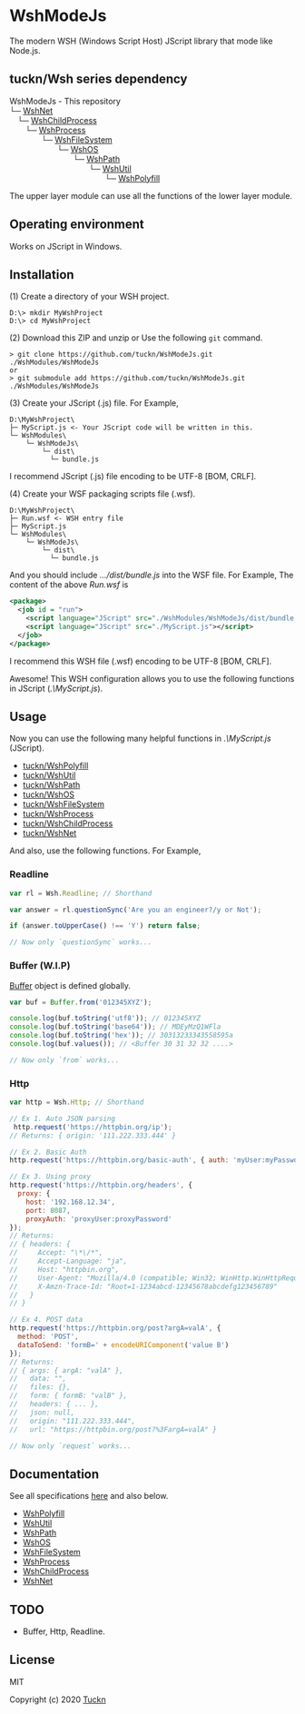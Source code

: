 # WshModeJs

The modern WSH (Windows Script Host) JScript library that mode like Node.js.

## tuckn/Wsh series dependency

WshModeJs - This repository  
└─ [WshNet](https://github.com/tuckn/WshNet)  
&emsp;└─ [WshChildProcess](https://github.com/tuckn/WshChildProcess)  
&emsp;&emsp;└─ [WshProcess](https://github.com/tuckn/WshProcess)  
&emsp;&emsp;&emsp;&emsp;└─ [WshFileSystem](https://github.com/tuckn/WshFileSystem)  
&emsp;&emsp;&emsp;&emsp;&emsp;&emsp;└─ [WshOS](https://github.com/tuckn/WshOS)  
&emsp;&emsp;&emsp;&emsp;&emsp;&emsp;&emsp;&emsp;└─ [WshPath](https://github.com/tuckn/WshPath)  
&emsp;&emsp;&emsp;&emsp;&emsp;&emsp;&emsp;&emsp;&emsp;&emsp;└─ [WshUtil](https://github.com/tuckn/WshUtil)  
&emsp;&emsp;&emsp;&emsp;&emsp;&emsp;&emsp;&emsp;&emsp;&emsp;&emsp;&emsp;└─ [WshPolyfill](https://github.com/tuckn/WshPolyfill)  

The upper layer module can use all the functions of the lower layer module.

## Operating environment

Works on JScript in Windows.

## Installation

(1) Create a directory of your WSH project.

```console
D:\> mkdir MyWshProject
D:\> cd MyWshProject
```

(2) Download this ZIP and unzip or Use the following `git` command.

```console
> git clone https://github.com/tuckn/WshModeJs.git ./WshModules/WshModeJs
or
> git submodule add https://github.com/tuckn/WshModeJs.git ./WshModules/WshModeJs
```

(3) Create your JScript (.js) file. For Example,

```console
D:\MyWshProject\
├─ MyScript.js <- Your JScript code will be written in this.
└─ WshModules\
    └─ WshModeJs\
        └─ dist\
          └─ bundle.js
```

I recommend JScript (.js) file encoding to be UTF-8 [BOM, CRLF].

(4) Create your WSF packaging scripts file (.wsf).

```console
D:\MyWshProject\
├─ Run.wsf <- WSH entry file
├─ MyScript.js
└─ WshModules\
    └─ WshModeJs\
        └─ dist\
          └─ bundle.js
```

And you should include _.../dist/bundle.js_ into the WSF file.
For Example, The content of the above _Run.wsf_ is

```xml
<package>
  <job id = "run">
    <script language="JScript" src="./WshModules/WshModeJs/dist/bundle.js"></script>
    <script language="JScript" src="./MyScript.js"></script>
  </job>
</package>
```

I recommend this WSH file (.wsf) encoding to be UTF-8 [BOM, CRLF].

Awesome! This WSH configuration allows you to use the following functions in JScript (_.\\MyScript.js_).

## Usage

Now you can use the following many helpful functions in _.\\MyScript.js_ (JScript).

- [tuckn/WshPolyfill](https://github.com/tuckn/WshPolyfill)
- [tuckn/WshUtil](https://github.com/tuckn/WshUtil)
- [tuckn/WshPath](https://github.com/tuckn/WshPath)
- [tuckn/WshOS](https://github.com/tuckn/WshOS)
- [tuckn/WshFileSystem](https://github.com/tuckn/WshFileSystem)
- [tuckn/WshProcess](https://github.com/tuckn/WshProcess)
- [tuckn/WshChildProcess](https://github.com/tuckn/WshChildProcess)
- [tuckn/WshNet](https://github.com/tuckn/WshNet)

And also, use the following functions.
For Example,

### Readline

```js
var rl = Wsh.Readline; // Shorthand

var answer = rl.questionSync('Are you an engineer?/y or Not');

if (answer.toUpperCase() !== 'Y') return false;

// Now only `questionSync` works...
```

### Buffer (W.I.P)

[Buffer](https://docs.tuckn.net/WshModeJs/Buffer.html) object is defined globally.

```js
var buf = Buffer.from('012345XYZ');

console.log(buf.toString('utf8')); // 012345XYZ
console.log(buf.toString('base64')); // MDEyMzQ1WFla
console.log(buf.toString('hex')); // 30313233343558595a
console.log(buf.values()); // <Buffer 30 31 32 32 ....>

// Now only `from` works...
```

### Http

```js
var http = Wsh.Http; // Shorthand

// Ex 1. Auto JSON parsing
 http.request('https://httpbin.org/ip');
// Returns: { origin: '111.222.333.444' }

// Ex 2. Basic Auth
http.request('https://httpbin.org/basic-auth', { auth: 'myUser:myPasswd' });

// Ex 3. Using proxy
http.request('https://httpbin.org/headers', {
  proxy: {
    host: '192.168.12.34',
    port: 8087,
    proxyAuth: 'proxyUser:proxyPassword'
});
// Returns:
// { headers: {
//     Accept: "\*\/*",
//     Accept-Language: "ja",
//     Host: "httpbin.org",
//     User-Agent: "Mozilla/4.0 (compatible; Win32; WinHttp.WinHttpRequest.5)",
//     X-Amzn-Trace-Id: "Root=1-1234abcd-12345678abcdefg123456789"
//   }
// }

// Ex 4. POST data
http.request('https://httpbin.org/post?argA=valA', {
  method: 'POST',
  dataToSend: 'formB=' + encodeURIComponent('value B')
});
// Returns:
// { args: { argA: "valA" },
//   data: "",
//   files: {},
//   form: { formB: "valB" },
//   headers: { ... },
//   json: null,
//   origin: "111.222.333.444",
//   url: "https://httpbin.org/post?%3FargA=valA" }

// Now only `request` works...
```

## Documentation

See all specifications [here](https://docs.tuckn.net/WshModeJs) and also below.

- [WshPolyfill](https://docs.tuckn.net/WshPolyfill)
- [WshUtil](https://docs.tuckn.net/WshUtil)
- [WshPath](https://docs.tuckn.net/WshPath)
- [WshOS](https://docs.tuckn.net/WshOS)
- [WshFileSystem](https://docs.tuckn.net/WshFileSystem)
- [WshProcess](https://docs.tuckn.net/WshProcess)
- [WshChildProcess](https://docs.tuckn.net/WshChildProcess)
- [WshNet](https://docs.tuckn.net/WshNet)

## TODO

- Buffer, Http, Readline.

## License

MIT

Copyright (c) 2020 [Tuckn](https://github.com/tuckn)
